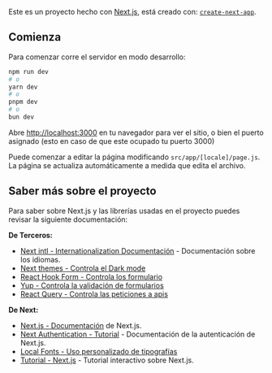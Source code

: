 Este es un proyecto hecho con [Next.js](https://nextjs.org/), está creado con: [`create-next-app`](https://github.com/vercel/next.js/tree/canary/packages/create-next-app).

## Comienza

Para comenzar corre el servidor en modo desarrollo:

```bash
npm run dev
# o
yarn dev
# o
pnpm dev
# o
bun dev
```

Abre [http://localhost:3000](http://localhost:3000) en tu navegador para ver el sitio, o bien el puerto asignado (esto en caso de que este ocupado tu puerto 3000)

Puede comenzar a editar la página modificando `src/app/[locale]/page.js`. La página se actualiza automáticamente a medida que edita el archivo.

## Saber más sobre el proyecto

Para saber sobre Next.js y las librerías usadas en el proyecto puedes revisar la siguiente documentación:

**De Terceros:**
- [Next intl - Internationalization Documentación](https://next-intl-docs.vercel.app/docs/getting-started) - Documentación sobre los idiomas.
- [Next themes - Controla el Dark mode](https://github.com/pacocoursey/next-themes)
- [React Hook Form - Controla los formulario](https://react-hook-form.com/get-started#Quickstart)
- [Yup - Controla la validación de formularios](https://github.com/jquense/yup)
- [React Query - Controla las peticiones a apis](https://tanstack.com/query/latest/docs/framework/react/quick-start)

**De Next:**
- [Next.js - Documentación](https://nextjs.org/docs) de Next.js.
- [Next Authentication - Tutorial](https://nextjs.org/learn/dashboard-app/adding-authentication) - Documentación de la autenticación de Next.js.
- [Local Fonts - Uso personalizado de tipografías](https://nextjs.org/docs/app/building-your-application/optimizing/fonts)
- [Tutorial - Next.js](https://nextjs.org/learn) - Tutorial interactivo sobre Next.js.
